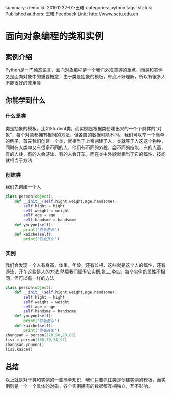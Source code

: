 summary: demo
id: 20191222-01-王曦
categories: python
tags:
status: Published 
authors: 王曦
Feedback Link: http://www.sctu.edu.cn

# 面向对象编程的类和实例

## 案例介绍
Python是一门动态语言，面向对象编程是一个我们必须掌握的重点，而类和实例又是面向对象中的重要概念，由于类是抽象的模板，有点不好理解，所以有很多人不能很好的使用类

## 你能学到什么

### 什么是类
类是抽象的模板，比如Student类，而实例是根据类创建出来的一个个具体的“对象”，每个对象都拥有相同的方法，但各自的数据可能不同。
我们可以举一个简单的例子，首先我们创建一个类，就相当于上帝创建了人，类就等于人这这个物种，同时在人类中又有很多不同的人，他们有不同的外貌，会不同的技能，有的人高，有的人矮，有的人会游泳，有的人会开车。而在类中外貌就相当于它的属性，技能就相当于方法

### 创建类
我们先创建一个人
```python
class person(object):
    def __init__(self,hight,weight,age,handsome):
        self.hight = hight
        self.weight = weight
        self.age = age
        self.handsme = handsome
    def youyon(self):
        print('你会游泳')
    def kaiche(self):
        print('你会开车')
```
### 实例

我们会发现一个人有身高，体重，年龄，还有长相，这些就是这个人的属性，还有游泳，开车这些是人的方法
然后我们赋予它实例,张三,李四，每个实例的属性不相同，但可以有一样的方法
```python
class person(object):
    def __init__(self,hight,weight,age,handsome):
        self.hight = hight
        self.weight = weight
        self.age = age
        self.handsme = handsome
    def youyon(self):
        print('你会游泳')
    def kaiche(self):
        print('你会开车')
zhangsan = person(170,50,29,86)
lisi = person(180,50,24,97)
zhangsan.youyon()
lisi.kaice()
```
## 总结
以上就是对于类和实例的一些简单知识，我们只要抓住类是创建实例的模板，而实例则是一个一个具体的对象，各个实例拥有的数据都互相独立，互不影响。
